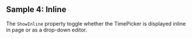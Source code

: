## Sample 4: Inline

The `ShowInline` property toggle whether the TimePicker is displayed inline in page or as a drop-down editor.